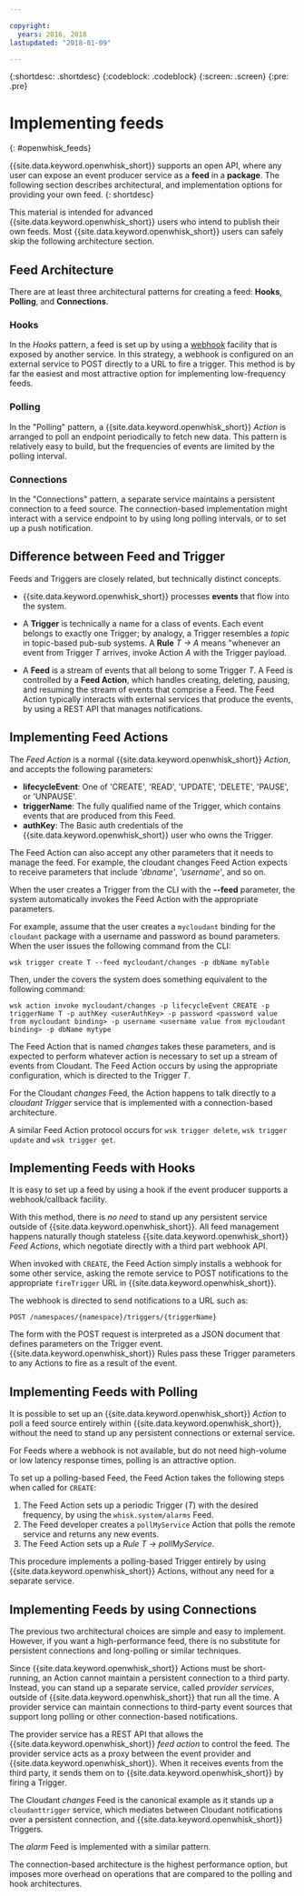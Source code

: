 ```yaml
---

copyright:
  years: 2016, 2018
lastupdated: "2018-01-09"

---
```


{:shortdesc: .shortdesc}
{:codeblock: .codeblock}
{:screen: .screen}
{:pre: .pre}

# Implementing feeds
{: #openwhisk_feeds}

{{site.data.keyword.openwhisk_short}} supports an open API, where any user can expose an event producer service as a **feed** in a **package**. The following section describes architectural, and implementation options for providing your own feed.
{: shortdesc}

This material is intended for advanced {{site.data.keyword.openwhisk_short}} users who intend to publish their own feeds. Most {{site.data.keyword.openwhisk_short}} users can safely skip the following architecture section.

## Feed Architecture

There are at least three architectural patterns for creating a feed: **Hooks**, **Polling**, and **Connections**.

### Hooks
In the *Hooks* pattern, a feed is set up by using a [webhook](https://en.wikipedia.org/wiki/Webhook) facility that is exposed by another service.   In this strategy, a webhook is configured on an external service to POST directly to a URL to fire a trigger. This method is by far the easiest and most attractive option for implementing low-frequency feeds.

<!-- The github feed is implemented using webhooks.  Put a link here when we have the open repo ready -->

### Polling
In the "Polling" pattern, a {{site.data.keyword.openwhisk_short}} *Action* is arranged to poll an endpoint periodically to fetch new data. This pattern is relatively easy to build, but the frequencies of events are limited by the polling interval.

### Connections
In the "Connections"  pattern, a separate service maintains a persistent connection to a feed source. The connection-based implementation might interact with a service endpoint to by using long polling intervals, or to set up a push notification.

<!-- Our cloudant changes feed is connection based.  Put a link here to
an open repo -->

<!-- What is the foundation for the Message Hub feed? If it is "connections" then lets put a link here as well -->

## Difference between Feed and Trigger

Feeds and Triggers are closely related, but technically distinct concepts.   

- {{site.data.keyword.openwhisk_short}} processes **events** that flow into the system.

- A **Trigger** is technically a name for a class of events. Each event belongs to exactly one Trigger; by analogy, a Trigger resembles a *topic* in topic-based pub-sub systems. A **Rule** *T -> A* means "whenever an event from Trigger *T* arrives, invoke Action *A* with the Trigger payload.

- A **Feed** is a stream of events that all belong to some Trigger *T*. A Feed is controlled by a **Feed Action**, which handles creating, deleting, pausing, and resuming the stream of events that comprise a Feed. The Feed Action typically interacts with external services that produce the events, by using a REST API that manages notifications.

##  Implementing Feed Actions

The *Feed Action* is a normal {{site.data.keyword.openwhisk_short}} *Action*, and accepts the following parameters:
* **lifecycleEvent**: One of 'CREATE', 'READ', 'UPDATE', 'DELETE', 'PAUSE', or 'UNPAUSE'.
* **triggerName**: The fully qualified name of the Trigger, which contains events that are produced from this Feed.
* **authKey**: The Basic auth credentials of the {{site.data.keyword.openwhisk_short}} user who owns the Trigger.

The Feed Action can also accept any other parameters that it needs to manage the feed. For example, the cloudant changes Feed Action expects to receive parameters that include *'dbname'*, *'username'*, and so on.

When the user creates a Trigger from the CLI with the **--feed** parameter, the system automatically invokes the Feed Action with the appropriate parameters.

For example, assume that the user creates a `mycloudant` binding for the `cloudant` package with a username and password as bound parameters. When the user issues the following command from the CLI:

`wsk trigger create T --feed mycloudant/changes -p dbName myTable`

Then, under the covers the system does something equivalent to the following command:

`wsk action invoke mycloudant/changes -p lifecycleEvent CREATE -p triggerName T -p authKey <userAuthKey> -p password <password value from mycloudant binding> -p username <username value from mycloudant binding> -p dbName mytype`

The Feed Action that is named *changes* takes these parameters, and is expected to perform whatever action is necessary to set up a stream of events from Cloudant. The Feed Action occurs by using the appropriate configuration, which is directed to the Trigger *T*.    

For the Cloudant *changes* Feed, the Action happens to talk directly to a *cloudant Trigger* service that is implemented with a connection-based architecture.

A similar Feed Action protocol occurs for `wsk trigger delete`, `wsk trigger update` and `wsk trigger get`.    

## Implementing Feeds with Hooks

It is easy to set up a feed by using a hook if the event producer supports a webhook/callback facility.

With this method, there is _no need_ to stand up any persistent service outside of {{site.data.keyword.openwhisk_short}}. All feed management happens naturally though stateless {{site.data.keyword.openwhisk_short}} *Feed Actions*, which negotiate directly with a third part webhook API.

When invoked with `CREATE`, the Feed Action simply installs a webhook for some other service, asking the remote service to POST notifications to the appropriate `fireTrigger` URL in {{site.data.keyword.openwhisk_short}}.

The webhook is directed to send notifications to a URL such as:

`POST /namespaces/{namespace}/triggers/{triggerName}`

The form with the POST request is interpreted as a JSON document that defines parameters on the Trigger event. {{site.data.keyword.openwhisk_short}} Rules pass these Trigger parameters to any Actions to fire as a result of the event.

## Implementing Feeds with Polling

It is possible to set up an {{site.data.keyword.openwhisk_short}} *Action* to poll a feed source entirely within {{site.data.keyword.openwhisk_short}}, without the need to stand up any persistent connections or external service.

For Feeds where a webhook is not available, but do not need high-volume or low latency response times, polling is an attractive option.

To set up a polling-based Feed, the Feed Action takes the following steps when called for `CREATE`:

1. The Feed Action sets up a periodic Trigger (*T*) with the desired frequency, by using the `whisk.system/alarms` Feed.
2. The Feed developer creates a `pollMyService` Action that polls the remote service and returns any new events.
3. The Feed Action sets up a *Rule* *T -> pollMyService*.

This procedure implements a polling-based Trigger entirely by using {{site.data.keyword.openwhisk_short}} Actions, without any need for a separate service.

## Implementing Feeds by using Connections

The previous two architectural choices are simple and easy to implement. However, if you want a high-performance feed, there is no substitute for persistent connections and long-polling or similar techniques.

Since {{site.data.keyword.openwhisk_short}} Actions must be short-running, an Action cannot maintain a persistent connection to a third party. Instead, you can stand up a separate service, called *provider services*, outside of {{site.data.keyword.openwhisk_short}} that run all the time. A provider service can maintain connections to third-party event sources that support long polling or other connection-based notifications.

The provider service has a REST API that allows the {{site.data.keyword.openwhisk_short}} *feed action* to control the feed. The provider service acts as a proxy between the event provider and {{site.data.keyword.openwhisk_short}}. When it receives events from the third party, it sends them on to {{site.data.keyword.openwhisk_short}} by firing a Trigger.

The Cloudant *changes* Feed is the canonical example as it stands up a `cloudanttrigger` service, which mediates between Cloudant notifications over a persistent connection, and {{site.data.keyword.openwhisk_short}} Triggers.
<!-- TODO: add a reference to the open source implementation -->

The *alarm* Feed is implemented with a similar pattern.

The connection-based architecture is the highest performance option, but imposes more overhead on operations that are compared to the polling and hook architectures.   
